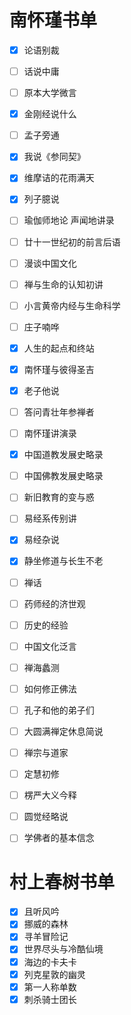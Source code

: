 # 南怀瑾书单

- [x] 论语别裁
- [ ] 话说中庸
- [ ] 原本大学微言
- [x] 金刚经说什么
- [ ] 孟子旁通
- [x] 我说《参同契》
- [x] 维摩诘的花雨满天
- [x] 列子臆说
- [ ] 瑜伽师地论 声闻地讲录
- [ ] 廿十一世纪初的前言后语
- [ ] 漫谈中国文化
- [ ] 禅与生命的认知初讲
- [ ] 小言黄帝内经与生命科学
- [ ] 庄子喃哗
- [x] 人生的起点和终站
- [x] 南怀瑾与彼得圣吉
- [x] 老子他说
- [ ] 答问青壮年参禅者
- [ ] 南怀瑾讲演录
- [x] 中国道教发展史略录
- [ ] 中国佛教发展史略录
- [ ] 新旧教育的变与惑
- [ ] 易经系传别讲
- [x] 易经杂说
- [x] 静坐修道与长生不老
- [ ] 禅话
- [ ] 药师经的济世观
- [ ] 历史的经验
- [ ] 中国文化泛言
- [ ] 禅海蠡测
- [ ] 如何修正佛法
- [ ] 孔子和他的弟子们
- [ ] 大圆满禅定休息简说
- [ ] 禅宗与道家
- [ ] 定慧初修
- [ ] 楞严大义今释
- [ ] 圆觉经略说
- [ ] 学佛者的基本信念


# 村上春树书单

- [x] 且听风吟
- [x] 挪威的森林
- [x] 寻羊冒险记
- [x] 世界尽头与冷酷仙境
- [x] 海边的卡夫卡
- [x] 列克星敦的幽灵
- [x] 第一人称单数
- [x] 刺杀骑士团长